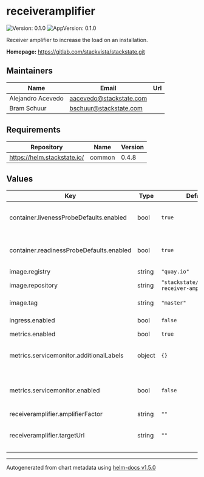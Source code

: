 # receiveramplifier

![Version: 0.1.0](https://img.shields.io/badge/Version-0.1.0-informational?style=flat-square) ![AppVersion: 0.1.0](https://img.shields.io/badge/AppVersion-0.1.0-informational?style=flat-square)

Receiver amplifier to increase the load on an installation.

**Homepage:** <https://gitlab.com/stackvista/stackstate.git>

## Maintainers

| Name | Email | Url |
| ---- | ------ | --- |
| Alejandro Acevedo | aacevedo@stackstate.com |  |
| Bram Schuur | bschuur@stackstate.com |  |

## Requirements

| Repository | Name | Version |
|------------|------|---------|
| https://helm.stackstate.io/ | common | 0.4.8 |

## Values

| Key | Type | Default | Description |
|-----|------|---------|-------------|
| container.livenessProbeDefaults.enabled | bool | `true` | Use defaults for the `livenessProbe` from the upstream `common` chart. |
| container.readinessProbeDefaults.enabled | bool | `true` | Use defaults for the `readinessProbe` from the upstream `common` chart. |
| image.registry | string | `"quay.io"` | REgistry |
| image.repository | string | `"stackstate/stackstate-receiver-amplifier"` | Base container image repository. |
| image.tag | string | `"master"` | Default container image tag. |
| ingress.enabled | bool | `false` | Enable use of ingress controllers. |
| metrics.enabled | bool | `true` | Enable metrics port. |
| metrics.servicemonitor.additionalLabels | object | `{}` | Additional labels for targeting Prometheus operator instances. |
| metrics.servicemonitor.enabled | bool | `false` | Enable `ServiceMonitor` object; `all.metrics.enabled` *must* be enabled. |
| receiveramplifier.amplifierFactor | string | `""` | Amplification factor. |
| receiveramplifier.targetUrl | string | `""` | The target URL for sending the amplified intake requests. |

----------------------------------------------
Autogenerated from chart metadata using [helm-docs v1.5.0](https://github.com/norwoodj/helm-docs/releases/v1.5.0)
